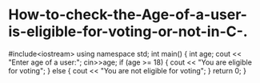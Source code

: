 # How-to-check-the-Age-of-a-user-is-eligible-for-voting-or-not-in-C-.
#include&lt;iostream> using namespace std;  int main() {      int age;     cout &lt;&lt; "Enter age of a user:";     cin>>age;      if (age >= 18) {         cout &lt;&lt; "You are eligible for voting";     } else {         cout &lt;&lt; "You are not eligible for voting";     }      return 0; }
